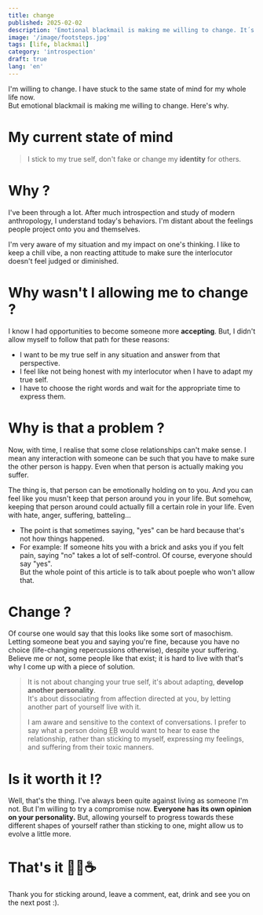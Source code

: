 ```yaml
---
title: change
published: 2025-02-02
description: 'Emotional blackmail is making me willing to change. It´s not easy, but is it worth it !?'
image: '/image/footsteps.jpg'
tags: [life, blackmail]
category: 'introspection'
draft: true
lang: 'en'
---
```


I'm willing to change. I have stuck to the same state of mind for my whole life now.<br/>
But emotional blackmail is making me willing to change. Here's why.

# My current state of mind
> I stick to my true self, don't fake or change my **identity** for others.

# Why ?
I've been through a lot. After much introspection and study of modern anthropology, I understand today's behaviors. I'm distant about the feelings people project onto you and themselves.

I'm very aware of my situation and my impact on one's thinking. I like to keep a chill vibe, a non reacting attitude to make sure the interlocutor doesn't feel judged or diminished.

# Why wasn't I allowing me to change ?
I know I had opportunities to become someone more **accepting**. But, I didn't allow myself to follow that path for these reasons:

+ I want to be my true self in any situation and answer from that perspective.
+ I feel like not being honest with my interlocutor when I have to adapt my true self.
+ I have to choose the right words and wait for the appropriate time to express them.

# Why is that a problem ?
Now, with time, I realise that some close relationships can't make sense. I mean any interaction with someone can be such that you have to make sure the other person is happy. Even when that person is actually making you suffer.

The thing is, that person can be emotionally holding on to you. And you can feel like you musn't keep that person around you in your life. But somehow, keeping that person around could actually fill a certain role in your life. Even with hate, anger, suffering, batteling...

+ The point is that sometimes saying, "yes" can be hard because that's not how things happened.<br/>
+ For example: If someone hits you with a brick and asks you if you felt pain, saying "no" takes a lot of self-control. Of course, everyone should say "yes".<br/> But the whole point of this article is to talk about poeple who won't allow that.

# Change ?

Of course one would say that this looks like some sort of masochism. Letting someone beat you and saying you're fine, because you have no choice (life-changing repercussions otherwise), despite your suffering. Believe me or not, some people like that exist; it is hard to live with that's why I come up with a piece of solution.

> It is not about changing your true self, it's about adapting, **develop another personality**.</br>
> It's about dissociating from affection directed at you, by letting another part of yourself live with it.
>
> I am aware and sensitive to the context of conversations. I prefer to say what a person doing <abbr title="Emotional Blackimail">EB</abbr> would want to hear to ease the relationship, rather than sticking to myself, expressing my feelings, and suffering from their toxic manners.


# Is it worth it !?

Well, that's the thing. I've always been quite against living as someone I'm not. But I'm willing to try a compromise now. **Everyone has its own opinion on your personality.** But, allowing yourself to progress towards these different shapes of yourself rather than sticking to one, might allow us to evolve a little more.

# That's it 🥔🍠☕

Thank you for sticking around, leave a comment, eat, drink and see you on the next post :).
